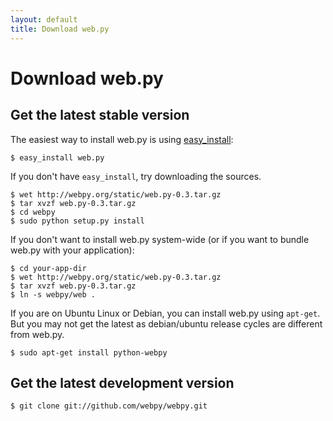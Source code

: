```yaml
---
layout: default
title: Download web.py
---
```


# Download web.py

## Get the latest stable version

The easiest way to install web.py is using [easy_install](http://peak.telecommunity.com/DevCenter/EasyInstall):

    $ easy_install web.py

If you don't have `easy_install`, try downloading the sources.

    $ wet http://webpy.org/static/web.py-0.3.tar.gz
    $ tar xvzf web.py-0.3.tar.gz
    $ cd webpy
    $ sudo python setup.py install

If you don't want to install web.py system-wide (or if you want to bundle web.py with your application):

    $ cd your-app-dir
    $ wet http://webpy.org/static/web.py-0.3.tar.gz
    $ tar xvzf web.py-0.3.tar.gz
    $ ln -s webpy/web .
   
If you are on Ubuntu Linux or Debian, you can install web.py using `apt-get`. But you may not get the latest as debian/ubuntu release cycles are different from web.py.

    $ sudo apt-get install python-webpy

## Get the latest development version

    $ git clone git://github.com/webpy/webpy.git

